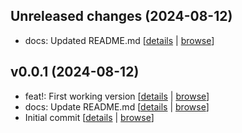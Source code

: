 ## Unreleased changes (2024-08-12)

* docs: Updated README.md [[details](https://github.com/cbboyan/git-auto-version/commit/) | [browse](https://github.com/cbboyan/git-auto-version/tree/)]

## v0.0.1 (2024-08-12)

* feat!: First working version [[details](https://github.com/cbboyan/git-auto-version/commit/abd9ee1) | [browse](https://github.com/cbboyan/git-auto-version/tree/abd9ee1)]
* docs: Update README.md [[details](https://github.com/cbboyan/git-auto-version/commit/60fad59) | [browse](https://github.com/cbboyan/git-auto-version/tree/60fad59)]
* Initial commit [[details](https://github.com/cbboyan/git-auto-version/commit/eb8f3bf) | [browse](https://github.com/cbboyan/git-auto-version/tree/eb8f3bf)]

